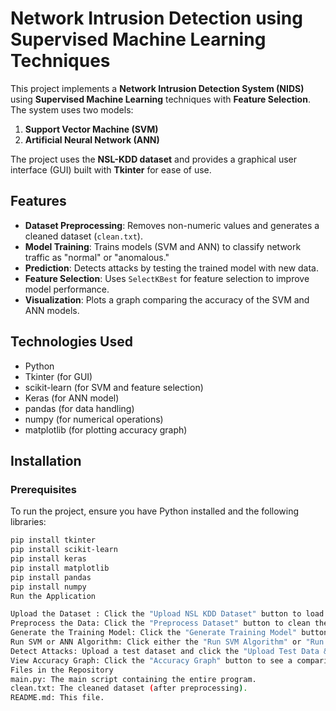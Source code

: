# Network Intrusion Detection using Supervised Machine Learning Techniques

This project implements a **Network Intrusion Detection System (NIDS)** using **Supervised Machine Learning** techniques with **Feature Selection**. The system uses two models:

1. **Support Vector Machine (SVM)**
2. **Artificial Neural Network (ANN)**

The project uses the **NSL-KDD dataset** and provides a graphical user interface (GUI) built with **Tkinter** for ease of use.

## Features

- **Dataset Preprocessing**: Removes non-numeric values and generates a cleaned dataset (`clean.txt`).
- **Model Training**: Trains models (SVM and ANN) to classify network traffic as "normal" or "anomalous."
- **Prediction**: Detects attacks by testing the trained model with new data.
- **Feature Selection**: Uses `SelectKBest` for feature selection to improve model performance.
- **Visualization**: Plots a graph comparing the accuracy of the SVM and ANN models.
  
## Technologies Used

- Python
- Tkinter (for GUI)
- scikit-learn (for SVM and feature selection)
- Keras (for ANN model)
- pandas (for data handling)
- numpy (for numerical operations)
- matplotlib (for plotting accuracy graph)
  
## Installation

### Prerequisites

To run the project, ensure you have Python installed and the following libraries:
```bash
pip install tkinter
pip install scikit-learn
pip install keras
pip install matplotlib
pip install pandas
pip install numpy
Run the Application

Upload the Dataset : Click the "Upload NSL KDD Dataset" button to load the dataset (NSL-KDD or any compatible dataset).
Preprocess the Data: Click the "Preprocess Dataset" button to clean the dataset and remove non-numeric values.
Generate the Training Model: Click the "Generate Training Model" button to split the dataset into training and testing sets.
Run SVM or ANN Algorithm: Click either the "Run SVM Algorithm" or "Run ANN Algorithm" button to train and evaluate the models.
Detect Attacks: Upload a test dataset and click the "Upload Test Data & Detect Attack" button to make predictions.
View Accuracy Graph: Click the "Accuracy Graph" button to see a comparison of the accuracies of both models (SVM vs ANN).
Files in the Repository
main.py: The main script containing the entire program.
clean.txt: The cleaned dataset (after preprocessing).
README.md: This file.
